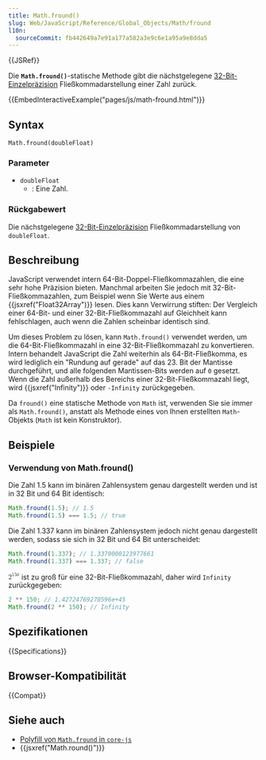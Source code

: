 ```yaml
---
title: Math.fround()
slug: Web/JavaScript/Reference/Global_Objects/Math/fround
l10n:
  sourceCommit: fb442649a7e91a177a582a3e9c6e1a95a9e8dda5
---
```


{{JSRef}}

Die **`Math.fround()`**-statische Methode gibt die nächstgelegene [32-Bit-Einzelpräzision](https://en.wikipedia.org/wiki/Single-precision_floating-point_format) Fließkommadarstellung einer Zahl zurück.

{{EmbedInteractiveExample("pages/js/math-fround.html")}}

## Syntax

```js-nolint
Math.fround(doubleFloat)
```

### Parameter

- `doubleFloat`
  - : Eine Zahl.

### Rückgabewert

Die nächstgelegene [32-Bit-Einzelpräzision](https://en.wikipedia.org/wiki/Single-precision_floating-point_format) Fließkommadarstellung von `doubleFloat`.

## Beschreibung

JavaScript verwendet intern 64-Bit-Doppel-Fließkommazahlen, die eine sehr hohe Präzision bieten. Manchmal arbeiten Sie jedoch mit 32-Bit-Fließkommazahlen, zum Beispiel wenn Sie Werte aus einem {{jsxref("Float32Array")}} lesen. Dies kann Verwirrung stiften: Der Vergleich einer 64-Bit- und einer 32-Bit-Fließkommazahl auf Gleichheit kann fehlschlagen, auch wenn die Zahlen scheinbar identisch sind.

Um dieses Problem zu lösen, kann `Math.fround()` verwendet werden, um die 64-Bit-Fließkommazahl in eine 32-Bit-Fließkommazahl zu konvertieren. Intern behandelt JavaScript die Zahl weiterhin als 64-Bit-Fließkomma, es wird lediglich ein "Rundung auf gerade" auf das 23. Bit der Mantisse durchgeführt, und alle folgenden Mantissen-Bits werden auf `0` gesetzt. Wenn die Zahl außerhalb des Bereichs einer 32-Bit-Fließkommazahl liegt, wird {{jsxref("Infinity")}} oder `-Infinity` zurückgegeben.

Da `fround()` eine statische Methode von `Math` ist, verwenden Sie sie immer als `Math.fround()`, anstatt als Methode eines von Ihnen erstellten `Math`-Objekts (`Math` ist kein Konstruktor).

## Beispiele

### Verwendung von Math.fround()

Die Zahl 1.5 kann im binären Zahlensystem genau dargestellt werden und ist in 32 Bit und 64 Bit identisch:

```js
Math.fround(1.5); // 1.5
Math.fround(1.5) === 1.5; // true
```

Die Zahl 1.337 kann im binären Zahlensystem jedoch nicht genau dargestellt werden, sodass sie sich in 32 Bit und 64 Bit unterscheidet:

```js
Math.fround(1.337); // 1.3370000123977661
Math.fround(1.337) === 1.337; // false
```

<math><semantics><msup><mn>2</mn><mn>150</mn></msup><annotation encoding="TeX">2^150</annotation></semantics></math> ist zu groß für eine 32-Bit-Fließkommazahl, daher wird `Infinity` zurückgegeben:

```js
2 ** 150; // 1.42724769270596e+45
Math.fround(2 ** 150); // Infinity
```

## Spezifikationen

{{Specifications}}

## Browser-Kompatibilität

{{Compat}}

## Siehe auch

- [Polyfill von `Math.fround` in `core-js`](https://github.com/zloirock/core-js#ecmascript-math)
- {{jsxref("Math.round()")}}
